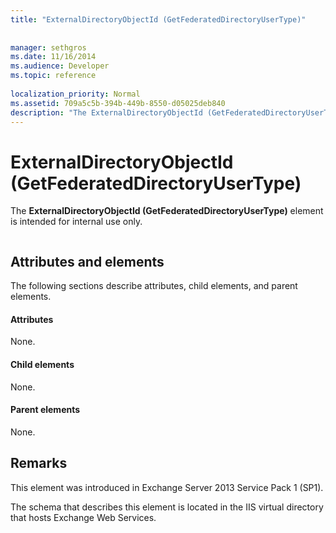 ```yaml
---
title: "ExternalDirectoryObjectId (GetFederatedDirectoryUserType)"
 
 
manager: sethgros
ms.date: 11/16/2014
ms.audience: Developer
ms.topic: reference
 
localization_priority: Normal
ms.assetid: 709a5c5b-394b-449b-8550-d05025deb840
description: "The ExternalDirectoryObjectId (GetFederatedDirectoryUserType) element is intended for internal use only."
---
```


# ExternalDirectoryObjectId (GetFederatedDirectoryUserType)

The **ExternalDirectoryObjectId (GetFederatedDirectoryUserType)** element is intended for internal use only. 
  
```

```

## Attributes and elements

The following sections describe attributes, child elements, and parent elements.
  
#### Attributes

None.
  
#### Child elements

None.
  
#### Parent elements

None.
  
## Remarks

This element was introduced in Exchange Server 2013 Service Pack 1 (SP1).
  
The schema that describes this element is located in the IIS virtual directory that hosts Exchange Web Services.
  

